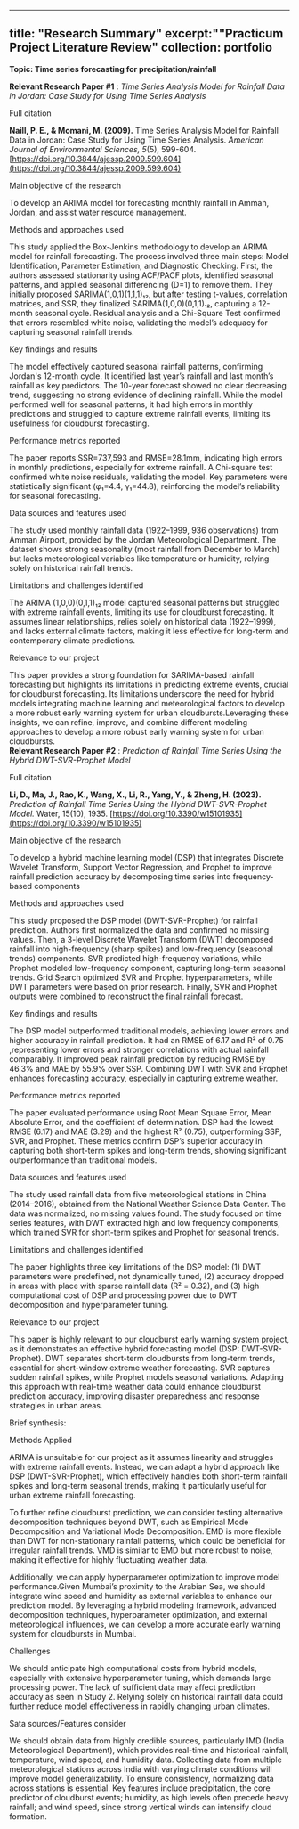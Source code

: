 
---
title: "Research Summary"
excerpt:""Practicum Project Literature Review" 
collection: portfolio
---

**Topic: Time series forecasting for precipitation/rainfall**

**Relevant Research Paper \#1** : *Time Series Analysis Model for Rainfall Data in Jordan: Case Study for Using Time Series Analysis*

Full citation

**Naill, P. E., & Momani, M. (2009).** Time Series Analysis Model for Rainfall Data in Jordan: Case Study for Using Time Series Analysis. *American Journal of Environmental Sciences, 5*(5), 599-604. [https://doi.org/10.3844/ajessp.2009.599.604](https://doi.org/10.3844/ajessp.2009.599.604)

Main objective of the research

To develop an ARIMA model for forecasting monthly rainfall in Amman, Jordan, and assist water resource management.

Methods and approaches used 

This study applied the Box-Jenkins methodology to develop an ARIMA model for rainfall forecasting. The process involved three main steps: Model Identification, Parameter Estimation, and Diagnostic Checking. First, the authors assessed stationarity using ACF/PACF plots, identified seasonal patterns, and applied seasonal differencing (D=1) to remove them. They initially proposed SARIMA(1,0,1)(1,1,1)₁₂, but after testing t-values, correlation matrices, and SSR, they finalized SARIMA(1,0,0)(0,1,1)₁₂, capturing a 12-month seasonal cycle. Residual analysis and a Chi-Square Test confirmed that errors resembled white noise, validating the model’s adequacy for capturing seasonal rainfall trends.

Key findings and results 

The model effectively captured seasonal rainfall patterns, confirming Jordan's 12-month cycle. It identified last year’s rainfall and last month’s rainfall as key predictors. The 10-year forecast showed no clear decreasing trend, suggesting no strong evidence of declining rainfall. While the model performed well for seasonal patterns, it had high errors in monthly predictions and struggled to capture extreme rainfall events, limiting its usefulness for cloudburst forecasting.

Performance metrics reported

The paper reports SSR=737,593 and RMSE=28.1mm, indicating high errors in monthly predictions, especially for extreme rainfall. A Chi-square test confirmed white noise residuals, validating the model. Key parameters were statistically significant (φ₁=4.4, γ₁=44.8), reinforcing the model’s reliability for seasonal forecasting.

Data sources and features used

The study used monthly rainfall data (1922–1999, 936 observations) from Amman Airport, provided by the Jordan Meteorological Department. The dataset shows strong seasonality (most rainfall from December to March) but lacks meteorological variables like temperature or humidity, relying solely on historical rainfall trends.

Limitations and challenges identified 

The ARIMA (1,0,0)(0,1,1)₁₂ model captured seasonal patterns but struggled with extreme rainfall events, limiting its use for cloudburst forecasting. It assumes linear relationships, relies solely on historical data (1922–1999), and lacks external climate factors, making it less effective for long-term and contemporary climate predictions.

Relevance to our project

This paper provides a strong foundation for SARIMA-based rainfall forecasting but highlights its limitations in predicting extreme events, crucial for cloudburst forecasting. Its limitations underscore the need for hybrid models integrating machine learning and meteorological factors to develop a more robust early warning system for urban cloudbursts.Leveraging these insights, we can refine, improve, and combine different modeling approaches to develop a more robust early warning system for urban cloudbursts.  
**Relevant Research Paper \#2** :  *Prediction of Rainfall Time Series Using the Hybrid DWT-SVR-Prophet Model*

Full citation

**Li, D., Ma, J., Rao, K., Wang, X., Li, R., Yang, Y., & Zheng, H. (2023).** *Prediction of Rainfall Time Series Using the Hybrid DWT-SVR-Prophet Model.* Water, 15(10), 1935\. [https://doi.org/10.3390/w15101935](https://doi.org/10.3390/w15101935)

Main objective of the research

To develop a hybrid machine learning model (DSP) that integrates Discrete Wavelet Transform, Support Vector Regression, and Prophet to improve rainfall prediction accuracy by decomposing time series into frequency-based components

Methods and approaches used 

This study proposed the DSP model (DWT-SVR-Prophet) for rainfall prediction. Authors first normalized the data and confirmed no missing values. Then, a 3-level Discrete Wavelet Transform (DWT) decomposed rainfall into high-frequency (sharp spikes) and low-frequency (seasonal trends) components. SVR predicted high-frequency variations, while Prophet modeled low-frequency component, capturing long-term seasonal trends. Grid Search optimized SVR and Prophet hyperparameters, while DWT parameters were based on prior research. Finally, SVR and Prophet outputs were combined to reconstruct the final rainfall forecast.

Key findings and results 

The DSP model outperformed traditional models, achieving lower errors and higher accuracy in rainfall prediction. It had an RMSE of 6.17 and R² of 0.75 ,representing lower errors and stronger correlations with actual rainfall comparably.  It improved peak rainfall prediction by reducing RMSE by 46.3% and MAE by 55.9% over SSP. Combining DWT with SVR and Prophet enhances forecasting accuracy, especially in capturing extreme weather.

Performance metrics reported

The paper evaluated performance using Root Mean Square Error, Mean Absolute Error, and the coefficient of determination. DSP had the lowest RMSE (6.17) and MAE (3.29) and the highest R² (0.75), outperforming SSP, SVR, and Prophet. These metrics confirm DSP’s superior accuracy in capturing both short-term spikes and long-term trends, showing significant outperformance than traditional models.

Data sources and features used

The study used rainfall data from five meteorological stations in China (2014–2016), obtained from the National Weather Science Data Center. The data was normalized, no missing values found. The study focused on time series features, with DWT extracted high and low frequency components, which trained SVR for short-term spikes and Prophet for seasonal trends.

Limitations and challenges identified 

The paper highlights three key limitations of the DSP model: (1) DWT parameters were predefined, not dynamically tuned, (2) accuracy dropped in areas with place with sparse rainfall data (R² \= 0.32), and (3) high computational cost of DSP and processing power due to DWT decomposition and hyperparameter tuning.

Relevance to our project

This paper is highly relevant to our cloudburst early warning system project, as it demonstrates an effective hybrid forecasting model (DSP: DWT-SVR-Prophet). DWT separates short-term cloudbursts from long-term trends, essential for short-window extreme weather forecasting. SVR captures sudden rainfall spikes, while Prophet models seasonal variations. Adapting this approach with real-time weather data could enhance cloudburst prediction accuracy, improving disaster preparedness and response strategies in urban areas.

Brief synthesis:

Methods Applied 

ARIMA is unsuitable for our project as it assumes linearity and struggles with extreme rainfall events. Instead, we can adapt a hybrid approach like DSP (DWT-SVR-Prophet), which effectively handles both short-term rainfall spikes and long-term seasonal trends, making it particularly useful for urban extreme rainfall forecasting.

To further refine cloudburst prediction, we can consider testing alternative decomposition techniques beyond DWT, such as Empirical Mode Decomposition and Variational Mode Decomposition. EMD is more flexible than DWT for non-stationary rainfall patterns, which could be beneficial for irregular rainfall trends. VMD  is similar to EMD but more robust to noise, making it effective for highly fluctuating weather data. 

Additionally, we can apply hyperparameter optimization to improve model performance.Given Mumbai’s proximity to the Arabian Sea, we should integrate wind speed and humidity as external variables to enhance our prediction model. By leveraging a hybrid modeling framework, advanced decomposition techniques, hyperparameter optimization, and external meteorological influences, we can develop a more accurate early warning system for cloudbursts in Mumbai.

Challenges 

We should anticipate high computational costs from hybrid models, especially with extensive hyperparameter tuning, which demands large processing power. The lack of sufficient data may affect prediction accuracy as seen in Study 2\. Relying solely on historical rainfall data could further reduce model effectiveness in rapidly changing urban climates.

Sata sources/Features consider

We should obtain data from highly credible sources, particularly IMD (India Meteorological Department), which provides real-time and historical rainfall, temperature, wind speed, and humidity data. Collecting data from multiple meteorological stations across India with varying climate conditions will improve model generalizability. To ensure consistency, normalizing data across stations is essential. Key features include precipitation, the core predictor of cloudburst events; humidity, as high levels often precede heavy rainfall; and wind speed, since strong vertical winds can intensify cloud formation.

### 

